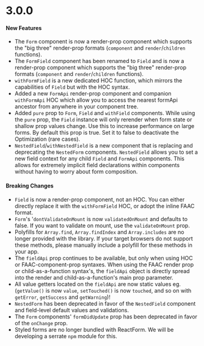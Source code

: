 # 3.0.0
#### New Features
- The `Form` component is now a render-prop component which supports the "big three" render-prop formats (`component` and `render`/`children` functions).
- The `FormField` component has been renamed to `Field` and is now a render-prop component which supports the "big three" render-prop formats (`component` and `render`/`children` functions).
- `withFormField` is a new dedicated HOC function, which mirrors the capabilities of `Field` but with the HOC syntax.
- Added a new `FormApi` render-prop component and companion `withFormApi` HOC which allow you to access the nearest formApi ancestor from anywhere in your component tree.
- Added `pure` prop to `Form`, `Field` and `withField` components. While using the `pure` prop, the `Field` instance will only rerender when form state or shallow prop values change. Use this to increase performance on large forms. By default this prop is true. Set it to false to deactivate the Optimization (rare cases).
- `NestedField`/`withNestedField` is a new component that is replacing and deprecating the `NestedForm` components. `NestedField` allows you to set a new field context for any child `Field` and `FormApi` components. This allows for extremely implicit field declarations within components without having to worry about form composition.

#### Breaking Changes
- `Field` is now a render-prop component, not an HOC. You can either directly replace it with the `withFormField` HOC, or adopt the inline FAAC format.
- `Form`'s '`dontValidateOnMount` is now `validatedOnMount` and defaults to false. If you want to validate on mount, use the `validateOnMount` prop.
- Polyfills for `Array.find`, `Array.findIndex` and `Array.includes` are no longer provided with the library. If your target browsers do not support these methods, please manually include a polyfill for these methods in your app.
- The `fieldApi` prop continues to be available, but only when using HOC or FAAC-component-prop syntaxes. When using the FAAC render prop or child-as-a-function syntax's, the `fieldApi` object is directly spread into the render and child-as-a-function's main prop parameter.
- All value getters located on the `fieldApi` are now static values eg. (`getValue()` is now `value`, `setTouched()` is now `touched`, and so on with `getError`, `getSuccess` and `getWarning`)!
- `NestedForm` has been deprecated in favor of the `NestedField` component and field-level default values and validations.
- The `Form` components' `formDidUpdate` prop has been deprecated in favor of the `onChange` prop.
- Styled forms are no longer bundled with ReactForm. We will be developing a serrate `npm` module for this.
